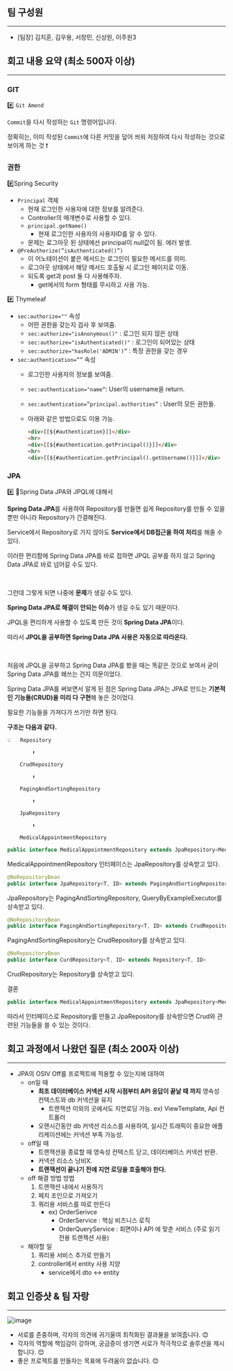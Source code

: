 ## 팀 구성원

---

- [팀장] 김치훈, 김우용, 서창민, 신상원, 이주원3

## 회고 내용 요약 (최소 500자 이상)

---
### GIT
#️⃣ `Git Amend`

`Commit`을 다시 작성하는 `Git` 명령어입니다.

정확히는, 이미 작성된 `Commit`에 다른 커밋을 덮어 씌워 저장하여 다시 작성하는 것으로 보이게 하는 것 ❗

### 권한 

#️⃣Spring Security
- `Principal` 객체
    - 현재 로그인한 사용자에 대한 정보를 알려준다.
    - Controller의 매개변수로 사용할 수 있다.
    - `principal.getName()`
        - 현재 로그인한 사용자의 사용자ID를 알 수 있다.
    - 문제는 로그아웃 된 상테에선 principal이 null값이 됨. 에러 발생.
- `@PreAuthorize(”isAuthenticated()”)`
    - 이 어노테이션이 붙은 메서드는 로그인이 필요한 메서드를 의미.
    - 로그아웃 상태에서 해당 메서드 호출될 시 로그인 페이지로 이동.
    - 되도록 get과 post 둘 다 사용해주자.
        - get에서의 form 형태를 무시하고 사용 가능.

#️⃣ Thymeleaf

- `sec:authorize=""` 속성
    - 어떤 권한을 갖는지 검사 후 보여줌.
    - `sec:authorize="isAnonymous()"` : 로그인 되지 않은 상태
    - `sec:authorize="isAuthenticated()"` : 로그인이 되어있는 상태
    - `sec:authorize="hasRole('ADMIN')”` : 특정 권한을 갖는 경우
- `sec:authentication=””` 속성
    - 로그인한 사용자의 정보를 보여줌.
    - `sec:authentication="name”`: User의 username을 return.
    - `sec:authentication=”principal.authorities”` : User의 모든 권한들.
    - 아래와 같은 방법으로도 이용 가능.

        ```html
        <div>[[${#authentication}]]</div>
        <hr>
        <div>[[${#authentication.getPrincipal()}]]</div>
        <hr>
        <div>[[${#authentication.getPrincipal().getUsername()}]]</div>
        ```
### JPA 
️#️⃣ 🍕Spring Data JPA와 JPQL에 대해서

**Spring Data JPA**를 사용하여 Repository를 만들면 쉽게 Repository를 만들 수 있을 뿐만 아니라 Repository가 간결해진다.

Service에서 Repository로 가지 않아도 **Service에서 DB접근을 하여 처리**를 해줄 수 있다.

이러한 편리함에 Spring Data JPA를 바로 접하면 JPQL 공부를 하지 않고 Spring Data JPA로 바로 넘어갈 수도 있다.

<br/>

그런데 그렇게 되면 나중에 **문제**가 생길 수도 있다.

**Spring Data JPA로 해결이 안되는 이슈**가 생길 수도 있기 때문이다.

JPQL을 편리하게 사용할 수 있도록 만든 것이 **Spring Data JPA**이다.

따라서 **JPQL을 공부하면 Spring Data JPA 사용은 자동으로 따라온다.**

<br/>

처음에 JPQL을 공부하고 Spring Data JPA를 봤을 때는 똑같은 것으로 보여서 굳이 Spring Data JPA를 왜쓰는 건지 의문이었다. 

Spring Data JPA를 써보면서 알게 된 점은 Spring Data JPA는 JPA로 만드는 **기본적인 기능들(CRUD)을 미리 다 구현**해 놓은 것이었다. 

필요한 기능들을 가져다가 쓰기만 하면 된다.

**구조는 다음과 같다.**


    💡   Repository
    
            ⬆️

        CrudRepository

            ⬆️

        PagingAndSortingRepository

            ⬆️
    
        JpaRepository
    
            ⬆️
    
        MedicalAppointmentRepository


```java
public interface MedicalAppointmentRepository extends JpaRepository<MedicalAppoinntment, Long>
```

  MedicalAppointmentRepository 인터페이스는 JpaRepository를 상속받고 있다.

```java
@NoRepositoryBean
public interface JpaRepository<T, ID> extends PagingAndSortingRepository<T, ID>, QueryByExampleExecutor<T>
```

  JpaRepository는 PagingAndSortingRepository, QueryByExampleExecutor를 상속받고 있다.

```java
@NoRepositoryBean
public interface PagingAndSortingRepository<T, ID> extends CrudRepository<T, ID>
```

  PagingAndSortingRepository는 CrudRepository를 상속받고 있다.

```java
@NoRepositoryBean
public interface CurdRepository<T, ID> extends Repository<T, ID>
```

  CrudRepository는 Repository를 상속받고 있다.


결론

  ```java
public interface MedicalAppointmentRepository extends JpaRepository<MedicalAppoinntment, Long>
```

  따라서 인터페이스로 Repository를 만들고 JpaRepository를 상속받으면 Crud와 관련된 기능들을 쓸 수 있는 것이다.
## 회고 과정에서 나왔던 질문 (최소 200자 이상)

---
- JPA의 OSIV Off를 프로젝트에 적용할 수 있는지에 대하여
  - on일 때 
    - **최초 데이터베이스 커넥션 시작 시점부터 API 응답이 끝날 때 까지** 영속성 컨텍스트와 db 커넥션을 유지
      - 트랜잭션 이외의 곳에서도 지연로딩 가능. ex) ViewTemplate, Api 컨트롤러
    - 오랜시간동안 db 커넥션 리소스를 사용하여, 실시간 트래픽이 중요한 애플리케이션에는 커넥션 부족 가능성.
  - off일 때 
    - 트랜잭션을 종료할 때 영속성 컨텍스트 닫고, 데이터베이스 커넥션 반환. 
    - 커넥션 리소스 낭비X.
    - **트랜잭션이 끝나기 전에 지연 로딩을 호출해야 한다.**
  - off 해결 방법 방법
    1. 트랜잭션 내에서 사용하기
    2. 페치 조인으로 가져오기
    3. 쿼리용 서비스를 따로 만든다 
       - ex) OrderSerivce
         - OrderService : 핵심 비즈니스 로직
         - OrderQueryService : 회면이나 API 에 맞춘 서비스 (주로 읽기 전용 트랜젝션 사용)
  - 해야할 일
    1. 쿼리용 서비스 추가로 만들기
    2. controller에서 entity 사용 지양
       - service에서 dto ↔ entity
    
## 회고 인증샷 & 팀 자랑

---
![image](https://user-images.githubusercontent.com/35267961/186614462-9cba21ae-6afc-4680-a7d9-301cd21c5629.png)


- 서로를 존중하며, 각자의 의견에 귀기울여 최적화된 결과물을 보여줍니다. 😊
- 각자의 역할에 책임감이 강하며, 궁금증이 생기면 서로가 적극적으로 솔루션을 제시합니다. 😊 
- 좋은 프로젝트를 만들자는 목표에 두려움이 없습니다. 😊
